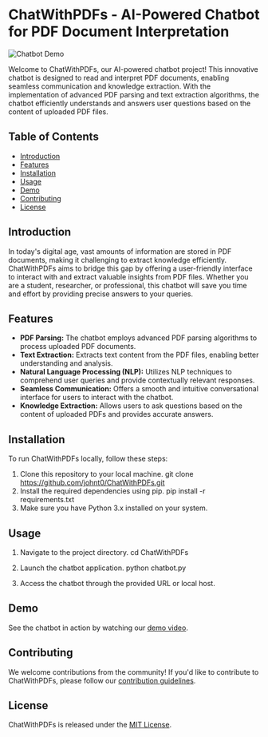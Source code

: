 # ChatWithPDFs - AI-Powered Chatbot for PDF Document Interpretation

![Chatbot Demo](link-to-demo-gif)

Welcome to ChatWithPDFs, our AI-powered chatbot project! This innovative chatbot is designed to read and interpret PDF documents, enabling seamless communication and knowledge extraction. With the implementation of advanced PDF parsing and text extraction algorithms, the chatbot efficiently understands and answers user questions based on the content of uploaded PDF files.

## Table of Contents
- [Introduction](#introduction)
- [Features](#features)
- [Installation](#installation)
- [Usage](#usage)
- [Demo](#demo)
- [Contributing](#contributing)
- [License](#license)

## Introduction
In today's digital age, vast amounts of information are stored in PDF documents, making it challenging to extract knowledge efficiently. ChatWithPDFs aims to bridge this gap by offering a user-friendly interface to interact with and extract valuable insights from PDF files. Whether you are a student, researcher, or professional, this chatbot will save you time and effort by providing precise answers to your queries.

## Features
- **PDF Parsing:** The chatbot employs advanced PDF parsing algorithms to process uploaded PDF documents.
- **Text Extraction:** Extracts text content from the PDF files, enabling better understanding and analysis.
- **Natural Language Processing (NLP):** Utilizes NLP techniques to comprehend user queries and provide contextually relevant responses.
- **Seamless Communication:** Offers a smooth and intuitive conversational interface for users to interact with the chatbot.
- **Knowledge Extraction:** Allows users to ask questions based on the content of uploaded PDFs and provides accurate answers.

## Installation
To run ChatWithPDFs locally, follow these steps:

1. Clone this repository to your local machine.
   git clone https://github.com/johnt0/ChatWithPDFs.git
2. Install the required dependencies using pip.
   pip install -r requirements.txt
3. Make sure you have Python 3.x installed on your system.

## Usage
1. Navigate to the project directory.
   cd ChatWithPDFs
2. Launch the chatbot application.
   python chatbot.py

3. Access the chatbot through the provided URL or local host.

## Demo
See the chatbot in action by watching our [demo video](link-to-demo-video).

## Contributing
We welcome contributions from the community! If you'd like to contribute to ChatWithPDFs, please follow our [contribution guidelines](link-to-contributing-guide).

## License
ChatWithPDFs is released under the [MIT License](link-to-license).
